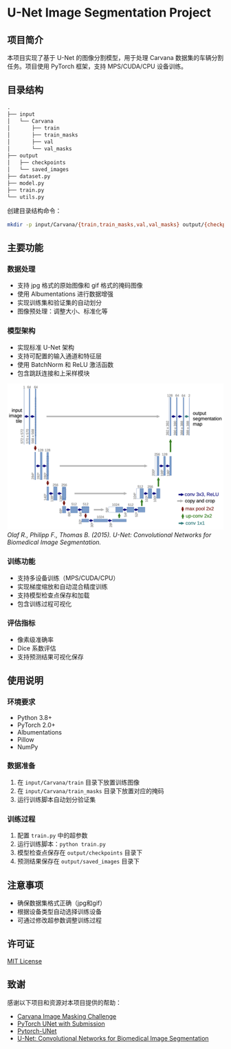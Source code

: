 # U-Net Image Segmentation Project

## 项目简介
本项目实现了基于 U-Net 的图像分割模型，用于处理 Carvana 数据集的车辆分割任务。项目使用 PyTorch 框架，支持 MPS/CUDA/CPU 设备训练。

## 目录结构
```
.
├── input
│   └── Carvana
│       ├── train
│       ├── train_masks
│       ├── val
│       └── val_masks
├── output
│   ├── checkpoints
│   └── saved_images
├── dataset.py
├── model.py
├── train.py
└── utils.py
```

创建目录结构命令：
```bash
mkdir -p input/Carvana/{train,train_masks,val,val_masks} output/{checkpoints,saved_images} && touch input/Carvana/{train,train_masks,val,val_masks}/.gitkeep output/{checkpoints,saved_images}/.gitkeep
```

## 主要功能

### 数据处理
- 支持 jpg 格式的原始图像和 gif 格式的掩码图像
- 使用 Albumentations 进行数据增强
- 实现训练集和验证集的自动划分
- 图像预处理：调整大小、标准化等

### 模型架构
- 实现标准 U-Net 架构
- 支持可配置的输入通道和特征层
- 使用 BatchNorm 和 ReLU 激活函数
- 包含跳跃连接和上采样模块

![U-Net Architecture](./res/UNet_Olaf_et_al_2015.png)
*Olaf R., Philipp F., Thomas B. (2015). U-Net: Convolutional Networks for Biomedical Image Segmentation.*

### 训练功能
- 支持多设备训练（MPS/CUDA/CPU）
- 实现梯度缩放和自动混合精度训练
- 支持模型检查点保存和加载
- 包含训练过程可视化

### 评估指标
- 像素级准确率
- Dice 系数评估
- 支持预测结果可视化保存

## 使用说明

### 环境要求
- Python 3.8+
- PyTorch 2.0+
- Albumentations
- Pillow
- NumPy

### 数据准备
1. 在 `input/Carvana/train` 目录下放置训练图像
2. 在 `input/Carvana/train_masks` 目录下放置对应的掩码
3. 运行训练脚本自动划分验证集

### 训练过程
1. 配置 `train.py` 中的超参数
2. 运行训练脚本：`python train.py`
3. 模型检查点保存在 `output/checkpoints` 目录下
4. 预测结果保存在 `output/saved_images` 目录下

## 注意事项
- 确保数据集格式正确（jpg和gif）
- 根据设备类型自动选择训练设备
- 可通过修改超参数调整训练过程

## 许可证
[MIT License](https://opensource.org/licenses/MIT)

## 致谢
感谢以下项目和资源对本项目提供的帮助：
- [Carvana Image Masking Challenge](https://www.kaggle.com/competitions/carvana-image-masking-challenge/overview)
- [PyTorch UNet with Submission](https://www.kaggle.com/code/vladivashchuk/pytorch-unet-with-submission)
- [Pytorch-UNet](https://github.com/milesial/Pytorch-UNet)
- [U-Net: Convolutional Networks for Biomedical Image Segmentation](https://arxiv.org/abs/1505.04597)
